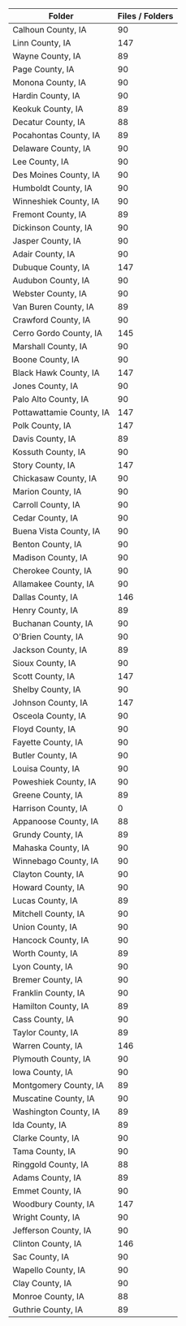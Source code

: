 | Folder                   |   Files / Folders |
|--------------------------|-------------------|
| Calhoun County, IA       |                90 |
| Linn County, IA          |               147 |
| Wayne County, IA         |                89 |
| Page County, IA          |                90 |
| Monona County, IA        |                90 |
| Hardin County, IA        |                90 |
| Keokuk County, IA        |                89 |
| Decatur County, IA       |                88 |
| Pocahontas County, IA    |                89 |
| Delaware County, IA      |                90 |
| Lee County, IA           |                90 |
| Des Moines County, IA    |                90 |
| Humboldt County, IA      |                90 |
| Winneshiek County, IA    |                90 |
| Fremont County, IA       |                89 |
| Dickinson County, IA     |                90 |
| Jasper County, IA        |                90 |
| Adair County, IA         |                90 |
| Dubuque County, IA       |               147 |
| Audubon County, IA       |                90 |
| Webster County, IA       |                90 |
| Van Buren County, IA     |                89 |
| Crawford County, IA      |                90 |
| Cerro Gordo County, IA   |               145 |
| Marshall County, IA      |                90 |
| Boone County, IA         |                90 |
| Black Hawk County, IA    |               147 |
| Jones County, IA         |                90 |
| Palo Alto County, IA     |                90 |
| Pottawattamie County, IA |               147 |
| Polk County, IA          |               147 |
| Davis County, IA         |                89 |
| Kossuth County, IA       |                90 |
| Story County, IA         |               147 |
| Chickasaw County, IA     |                90 |
| Marion County, IA        |                90 |
| Carroll County, IA       |                90 |
| Cedar County, IA         |                90 |
| Buena Vista County, IA   |                90 |
| Benton County, IA        |                90 |
| Madison County, IA       |                90 |
| Cherokee County, IA      |                90 |
| Allamakee County, IA     |                90 |
| Dallas County, IA        |               146 |
| Henry County, IA         |                89 |
| Buchanan County, IA      |                90 |
| O'Brien County, IA       |                90 |
| Jackson County, IA       |                89 |
| Sioux County, IA         |                90 |
| Scott County, IA         |               147 |
| Shelby County, IA        |                90 |
| Johnson County, IA       |               147 |
| Osceola County, IA       |                90 |
| Floyd County, IA         |                90 |
| Fayette County, IA       |                90 |
| Butler County, IA        |                90 |
| Louisa County, IA        |                90 |
| Poweshiek County, IA     |                90 |
| Greene County, IA        |                89 |
| Harrison County, IA      |                 0 |
| Appanoose County, IA     |                88 |
| Grundy County, IA        |                89 |
| Mahaska County, IA       |                90 |
| Winnebago County, IA     |                90 |
| Clayton County, IA       |                90 |
| Howard County, IA        |                90 |
| Lucas County, IA         |                89 |
| Mitchell County, IA      |                90 |
| Union County, IA         |                90 |
| Hancock County, IA       |                90 |
| Worth County, IA         |                89 |
| Lyon County, IA          |                90 |
| Bremer County, IA        |                90 |
| Franklin County, IA      |                90 |
| Hamilton County, IA      |                89 |
| Cass County, IA          |                90 |
| Taylor County, IA        |                89 |
| Warren County, IA        |               146 |
| Plymouth County, IA      |                90 |
| Iowa County, IA          |                90 |
| Montgomery County, IA    |                89 |
| Muscatine County, IA     |                90 |
| Washington County, IA    |                89 |
| Ida County, IA           |                89 |
| Clarke County, IA        |                90 |
| Tama County, IA          |                90 |
| Ringgold County, IA      |                88 |
| Adams County, IA         |                89 |
| Emmet County, IA         |                90 |
| Woodbury County, IA      |               147 |
| Wright County, IA        |                90 |
| Jefferson County, IA     |                90 |
| Clinton County, IA       |               146 |
| Sac County, IA           |                90 |
| Wapello County, IA       |                90 |
| Clay County, IA          |                90 |
| Monroe County, IA        |                88 |
| Guthrie County, IA       |                89 |